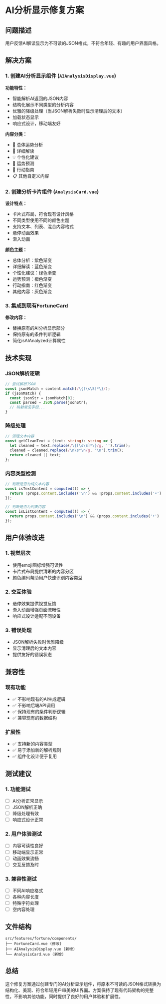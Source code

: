 # AI分析显示修复方案

## 问题描述

用户反馈AI解读显示为不可读的JSON格式，不符合年轻、有趣的用户界面风格。

## 解决方案

### 1. 创建AI分析显示组件 (`AIAnalysisDisplay.vue`)

**功能特性：**
- 智能解析AI返回的JSON内容
- 结构化展示不同类型的分析内容
- 优雅的降级处理（当JSON解析失败时显示清理后的文本）
- 加载状态显示
- 响应式设计，移动端友好

**内容分类：**
- 🔮 总体运势分析
- 📖 详细解读
- 💡 个性化建议
- 🔮 运势预测
- 🎯 行动指南
- 📋 其他自定义内容

### 2. 创建分析卡片组件 (`AnalysisCard.vue`)

**设计特点：**
- 卡片式布局，符合现有设计风格
- 不同类型使用不同的颜色主题
- 支持文本、列表、混合内容格式
- 悬停动画效果
- 渐入动画

**颜色主题：**
- 总体分析：紫色渐变
- 详细解读：蓝色渐变
- 个性化建议：绿色渐变
- 运势预测：橙色渐变
- 行动指南：红色渐变
- 其他内容：灰色渐变

### 3. 集成到现有FortuneCard

**修改内容：**
- 替换原有的AI分析显示部分
- 保持原有的条件判断逻辑
- 简化isAIAnalyzed计算属性

## 技术实现

### JSON解析逻辑
```typescript
// 尝试解析JSON
const jsonMatch = content.match(/\{[\s\S]*\}/);
if (jsonMatch) {
  const jsonStr = jsonMatch[0];
  const parsed = JSON.parse(jsonStr);
  // 映射常见字段...
}
```

### 降级处理
```typescript
// 清理文本内容
const getCleanText = (text: string): string => {
  let cleaned = text.replace(/\{[\s\S]*\}/g, '').trim();
  cleaned = cleaned.replace(/\n\s*\n/g, '\n').trim();
  return cleaned || text;
};
```

### 内容类型检测
```typescript
// 判断是否为纯文本内容
const isTextContent = computed(() => {
  return !props.content.includes('\n') && !props.content.includes('•') && !props.content.includes('-');
});

// 判断是否为列表内容
const isListContent = computed(() => {
  return props.content.includes('\n') && (props.content.includes('•') || props.content.includes('-'));
});
```

## 用户体验改进

### 1. 视觉层次
- 使用emoji图标增强可读性
- 卡片式布局提供清晰的内容分区
- 颜色编码帮助用户快速识别内容类型

### 2. 交互体验
- 悬停效果提供视觉反馈
- 渐入动画增强页面流畅性
- 响应式设计适配不同设备

### 3. 错误处理
- JSON解析失败时优雅降级
- 显示清理后的文本内容
- 提供友好的错误状态

## 兼容性

### 现有功能
- ✅ 不影响现有的AI生成逻辑
- ✅ 不影响后端API调用
- ✅ 保持现有的条件判断逻辑
- ✅ 兼容现有的数据结构

### 扩展性
- ✅ 支持新的内容类型
- ✅ 易于添加新的解析规则
- ✅ 组件化设计便于复用

## 测试建议

### 1. 功能测试
- [ ] AI分析正常显示
- [ ] JSON解析正确
- [ ] 降级处理有效
- [ ] 响应式设计正常

### 2. 用户体验测试
- [ ] 内容可读性良好
- [ ] 移动端显示正常
- [ ] 动画效果流畅
- [ ] 交互反馈及时

### 3. 兼容性测试
- [ ] 不同AI响应格式
- [ ] 各种内容长度
- [ ] 特殊字符处理
- [ ] 空内容处理

## 文件结构

```
src/features/fortune/components/
├── FortuneCard.vue (修改)
├── AIAnalysisDisplay.vue (新增)
└── AnalysisCard.vue (新增)
```

## 总结

这个修复方案通过创建专门的AI分析显示组件，将原本不可读的JSON格式转换为结构化、美观、符合年轻用户审美的UI界面。方案保持了现有代码架构的完整性，不影响其他功能，同时提供了良好的用户体验和扩展性。 